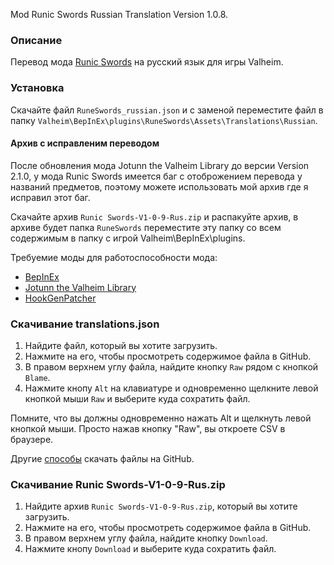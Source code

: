 Mod Runic Swords Russian Translation Version 1.0.8.

### Описание

Перевод мода [Runic Swords](https://www.nexusmods.com/valheim/mods/1179) на русский язык для игры Valheim. 

### Установка

Скачайте файл `RuneSwords_russian.json` и с заменой переместите файл в папку `Valheim\BepInEx\plugins\RuneSwords\Assets\Translations\Russian`.


#### Архив с исправленим переводом
После обновления мода Jotunn the Valheim Library до версии Version 2.1.0, у мода Runic Swords имеется баг с отоброжением перевода у названий предметов, поэтому можете использовать мой архив где я исправил этот баг.

Скачайте архив `Runic Swords-V1-0-9-Rus.zip` и распакуйте архив, в архиве будет папка `RuneSwords` переместите эту папку со всем содержимым в папку с игрой Valheim\BepInEx\plugins.

Требуемие моды для работоспособности мода:
* [BepInEx](https://valheim.thunderstore.io/package/denikson/BepInExPack_Valheim/)
* [Jotunn the Valheim Library](https://www.nexusmods.com/valheim/mods/1138)
* [HookGenPatcher](https://www.nexusmods.com/valheim/mods/505)

### Скачивание translations.json

1. Найдите файл, который вы хотите загрузить.
2. Нажмите на его, чтобы просмотреть содержимое файла в GitHub.
3. В правом верхнем углу файла, найдите кнопку `Raw` рядом с кнопкой `Blame`.
4. Нажмите кнопу `Alt` на клавиатуре и одновременно щелкните левой кнопкой мыши `Raw` и выберите куда сохратить файл.

Помните, что вы должны одновременно нажать Alt и щелкнуть левой кнопкой мыши. Просто нажав кнопку "Raw", вы откроете CSV в браузере.

Другие [способы](https://coderoad.ru/4604663/%D0%A1%D0%BA%D0%B0%D1%87%D0%B0%D1%82%D1%8C-%D0%BE%D1%82%D0%B4%D0%B5%D0%BB%D1%8C%D0%BD%D1%8B%D0%B5-%D1%84%D0%B0%D0%B9%D0%BB%D1%8B-%D1%81-GitHub) скачать файлы на GitHub.

### Скачивание Runic Swords-V1-0-9-Rus.zip

1. Найдите архив `Runic Swords-V1-0-9-Rus.zip`, который вы хотите загрузить.
2. Нажмите на его, чтобы просмотреть содержимое файла в GitHub.
3. В правом верхнем углу файла, найдите кнопку `Download`.
4. Нажмите кнопу `Download` и выберите куда сохратить файл.
